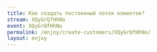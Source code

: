 ```yaml
---
title: Как создать постоянный поток клиентов?
stream: XQyGrQfHhNo
event: XQyGrQfHhNo
permalink: /enjoy/create-customers/XQyGrQfHhNo/
layout: enjoy
---
```

